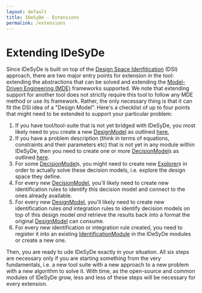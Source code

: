 ```yaml
---
layout: default
title: IDeSyDe - Extensions
permalink: /extensions
---
```



# Extending IDeSyDe

Since IDeSyDe is built on top of the [Design Space Idenfitication](https://ieeexplore.ieee.org/document/9474082) (DSI) approach,
there are two major entry points for extension in the tool: extending the abstractions that can be solved and extending
the [Model-Driven Engineering (MDE)](https://www.sciencedirect.com/topics/computer-science/model-driven-engineering) frameworks
supported. We note that extending support for another tool does not strictly require this tool to follow any MDE method or use its
framework. Rather, the only necessary thing is that it can fit the DSI idea of a "Design Model". Here's a checklist of up to four
points that might need to be extended to support your particular problem:

1. If you have tool/tool-suite that is not yet bridged with IDeSyDe, you most likely need to you create a new [DesignModel](idesyde.identification.DesignModel) as outlined [here](designModel),
2. If you have a problem description (think in terms of equations, constraints and their parameters etc) that is not yet in any module within 
   IDeSyDe, then you need to create one or more [DecisionModel](idesyde.identification.DecisionModel)s 
   as outlined [here](decisionModel).
3. For some [DecisionModel](idesyde.identification.DecisionModel)s, you might need to create 
   new [Explorer](idesyde.exploration.Explorer)s in order to actually solve these decision models, i.e.
   explore the design space they define.
4. For every new [DecisionModel](idesyde.identification.DecisionModel), you'll likely need to create new identification rules
   to identify this decision model and connect to the ones already available.
5. For every new [DesignModel](idesyde.identification.DesignModel), you'll likely need to create new identification rules
   _and_ integration rules to identify decision models on top of this design model _and_ retrieve the results back into a format
   the original [DesignModel](idesyde.identification.DesignModel) can consume.
6. For every new identification or integration rule created, you need to register it into an existing 
   [IdentificationModule](idesyde.identification.IdentificationModule) in the IDeSyDe modules or create a new one.

Then, you are ready to ude IDeSyDe exactly in your situation. All six steps are necessary only if you are starting something from
the very fundamentals, i.e. a new tool suite with a new approach to a new problem with a new algorithm to solve it. With time,
as the open-source and common modules of IDeSyDe grow, less and less of these steps will be necessary for every extension.
